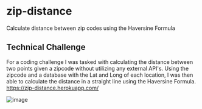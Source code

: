 # zip-distance
Calculate distance between zip codes using the Haversine Formula

## Technical Challenge
For a coding challenge I was tasked with calculating the distance between two points given a zipcode without utilizing any external API's.  Using the zipcode and a database with the Lat and Long of each location, I was then able to calculate the distance in a straight line using the Haversine Formula. https://zip-distance.herokuapp.com/

![image](https://user-images.githubusercontent.com/30561347/37499355-9698cb36-2899-11e8-9d9f-ad3ec36db3b9.png)
